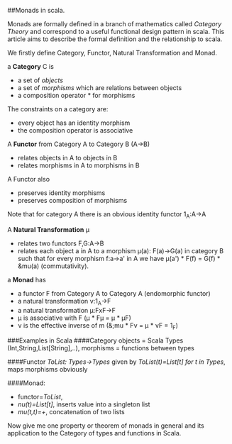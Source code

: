 ##Monads in scala.

Monads are formally defined in a branch of mathematics called *Category Theory* and correspond to a useful functional design pattern in scala. This article aims to describe the formal definition and the relationship to scala.

We firstly define Category, Functor, Natural Transformation and Monad.

a **Category** C is 

 * a set of *objects*
 * a set of *morphisms* which are relations between objects
 * a composition operator * for morphisms

The constraints on a category are:

 * every object has an identity morphism
 * the composition operator is associative

A **Functor** from Category A to Category B (A&rarr;B)

 * relates objects in A to objects in B
 * relates morphisms in A to morphisms in B

A Functor also

 * preserves identity morphisms
 * preserves composition of morphisms

Note that for category A there is an obvious identity functor 1<sub>A</sub>:A&rarr;A

A **Natural Transformation** &mu;

 * relates two functors F,G:A&rarr;B
 * relates each object a in A to a morphism &mu;(a): F(a)&rarr;G(a) in category B such that 
for every morphism f:a&rarr;a' in A we have &mu;(a') * F(f) = G(f) * &mu(a) (commutativity).

a **Monad** has

 * a functor F from Category A to Category A (endomorphic functor) 
 * a natural transformation &nu;:1<sub>A</sub>&rarr;F
 * a natural transformation &mu;:FxF&rarr;F
 * &mu; is associative with F (&mu; * F&mu; = &mu; * &mu;F)
 * &nu; is the effective inverse of m  (&;mu * F&nu; = &mu; * &nu;F = 1<sub>F</sub>)

###Examples in Scala
####Category
objects = Scala Types (Int,String,List[String],..), morphisms = functions between types

####Functor
*ToList: Types->Types* given by *ToList(t)=List[t] for t in Types*, maps morphisms obviously

####Monad: 
 * functor=*ToList*,
 * *nu(t)=List[t]*, inserts value into a singleton list
 * *mu(t,t)=+*, concatenation of two lists

Now give me one property or theorem of monads in general and its application to the Category of types and functions in Scala.
